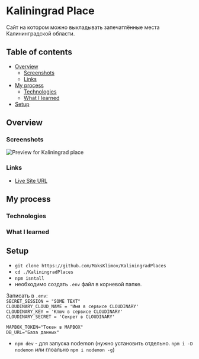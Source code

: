 # Kaliningrad Place

Сайт на котором можно выкладывать запечатлённые места Калининградской области.

## Table of contents

- [Overview](#overview)
    -  [Screenshots](#screenshots)
    -  [Links](#links)
- [My process](#my-process)
    -  [Technologies](#technologies)
    -  [What I learned](#what-i-learned)
- [Setup](#setup)


## Overview

### Screenshots
![Preview for Kaliningrad place](./src/screenshots/Preview.gif)

### Links

-   [Live Site URL](https://mighty-hollows-66653.herokuapp.com/)

## My process

### Technologies

### What I learned

## Setup

- `git clone https://github.com/MaksKlimov/KaliningradPlaces`
- `cd ./KaliningradPlaces`
- `npm isntall`
- необходимо создать `.env` файл в корневой папке.

Записать в `.env`:  
`SECRET_SESSION = "SOME TEXT"`  
`CLOUDINARY_CLOUD_NAME = 'Имя в сервисе CLOUDINARY'`  
`CLOUDINARY_KEY = 'Ключ в сервисе CLOUDINARY'`  
`CLOUDINARY_SECRET = 'Секрет в CLOUDINARY'`  

`MAPBOX_TOKEN="Токен в MAPBOX"`  
`DB_URL="База данных"`  

- `npm dev` - для запуска nodemon (нужно установить отдельно. `npm i -D nodemon` или глоально `npm i nodemon -g`)
